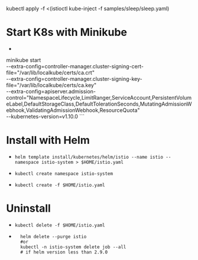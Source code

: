 kubectl apply -f <(istioctl kube-inject -f samples/sleep/sleep.yaml)


# Start K8s with Minikube

* ```
minikube start \
    --extra-config=controller-manager.cluster-signing-cert-file="/var/lib/localkube/certs/ca.crt" \
    --extra-config=controller-manager.cluster-signing-key-file="/var/lib/localkube/certs/ca.key" \
    --extra-config=apiserver.admission-control="NamespaceLifecycle,LimitRanger,ServiceAccount,PersistentVolumeLabel,DefaultStorageClass,DefaultTolerationSeconds,MutatingAdmissionWebhook,ValidatingAdmissionWebhook,ResourceQuota" \
    --kubernetes-version=v1.10.0
    ```

# Install with Helm


* ` helm template install/kubernetes/helm/istio --name istio --namespace istio-system > $HOME/istio.yaml `

* ` kubectl create namespace istio-system ` 

* ` kubectl create -f $HOME/istio.yaml `


# Uninstall

* ` kubectl delete -f $HOME/istio.yaml `
* ``` 
    helm delete --purge istio 
    #or
    kubectl -n istio-system delete job --all
    # if helm version less than 2.9.0
```